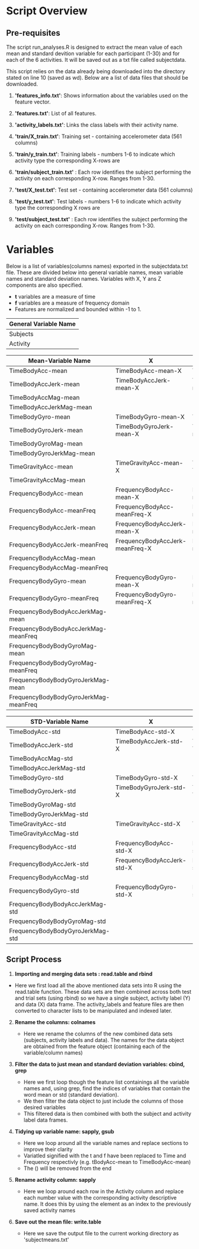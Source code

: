 

# Script Overview


## Pre-requisites
The script run_analyses.R is designed to extract the mean value of each mean and standard devition variable for each participant (1-30) and for each of the 6 activities. It will be saved out as a txt file called subjectdata.

This script relies on the data already being downloaded into the directory stated on line 10 (saved as wd).
Below are a list of data files that should be downloaded.



1. **'features_info.txt'**: Shows information about the variables used on the feature vector.

2. **'features.txt'**: List of all features.

3. **'activity_labels.txt'**: Links the class labels with their activity name.

4. **'train/X_train.txt'**: Training set - containing accelerometer data (561 columns)

5. **'train/y_train.txt'**: Training labels - numbers 1-6 to indicate which activity type the corresponding X-rows are

6. **'train/subject_train.txt'** : Each row identifies the subject performing the activity on each corresponding X-row. Ranges from 1-30. 

7. **'test/X_test.txt'**: Test set - containing accelerometer data (561 columns)

8. **'test/y_test.txt'**: Test labels - numbers 1-6 to indicate which activity type the corresponding X rows are

9.  **'test/subject_test.txt'** : Each row identifies the subject performing the activity on each corresponding X-row. Ranges from 1-30.  


# Variables

Below is a list of variables(columns names) exported in the subjectdata.txt file. These are divided below into general variable names, mean variable names and standard deviation names. Variables with X, Y ans Z components are also specified.

- **t** variables are a measure of time
- **f** variables are a measure of frequency domain
- Features are normalized and bounded within -1 to 1.

General Variable Name |
 --------------------- |
Subjects |
Activity |


Mean-Variable Name       | X                 |   Y                |  Z          
------------        | ----------------- | ----------------   | ------       
TimeBodyAcc-mean       |TimeBodyAcc-mean-X    |  TimeBodyAcc-mean-Y    |   TimeBodyAcc-mean-Z               
TimeBodyAccJerk-mean   | TimeBodyAccJerk-mean-X|TimeBodyAccJerk-mean-Y |   TimeBodyAccJerk-mean-Z
TimeBodyAccMag-mean     | ||          
TimeBodyAccJerkMag-mean| ||        
TimeBodyGyro-mean      | TimeBodyGyro-mean-X  |   TimeBodyGyro-mean-Y  |   TimeBodyGyro-mean-Z              
TimeBodyGyroJerk-mean  | TimeBodyGyroJerk-mean-X  | TimeBodyGyroJerk-mean-Y |  TimeBodyGyroJerk-mean-Z              
TimeBodyGyroMag-mean | ||          
TimeBodyGyroJerkMag-mean | ||    
TimeGravityAcc-mean    |TimeGravityAcc-mean-X |  TimeGravityAcc-mean-Y |   TimeGravityAcc-mean-Z
TimeGravityAccMag-mean | ||        
FrequencyBodyAcc-mean       | FrequencyBodyAcc-mean-X    |FrequencyBodyAcc-mean-Y       |FrequencyBodyAcc-mean-Z               
FrequencyBodyAcc-meanFreq   | FrequencyBodyAcc-meanFreq-X |   FrequencyBodyAcc-meanFreq-Y |  FrequencyBodyAcc-meanFreq-Z           
FrequencyBodyAccJerk-mean   | FrequencyBodyAccJerk-mean-X |   FrequencyBodyAccJerk-mean-Y |  FrequencyBodyAccJerk-mean-Z           
FrequencyBodyAccJerk-meanFreq | FrequencyBodyAccJerk-meanFreq-X|  FrequencyBodyAccJerk-meanFreq-Y |  FrequencyBodyAccJerk-meanFreq-Z 
FrequencyBodyAccMag-mean  | ||               
FrequencyBodyAccMag-meanFreq  | ||         
FrequencyBodyGyro-mean     | FrequencyBodyGyro-mean-X  |   FrequencyBodyGyro-mean-Y|     FrequencyBodyGyro-mean-Z              
FrequencyBodyGyro-meanFreq |     FrequencyBodyGyro-meanFreq-X | FrequencyBodyGyro-meanFreq-Y  | FrequencyBodyGyro-meanFreq-Z               
FrequencyBodyBodyAccJerkMag-mean | ||        
FrequencyBodyBodyAccJerkMag-meanFreq | ||    
FrequencyBodyBodyGyroMag-mean | ||          
FrequencyBodyBodyGyroMag-meanFreq | ||       
FrequencyBodyBodyGyroJerkMag-mean | ||      
FrequencyBodyBodyGyroJerkMag-meanFreq | ||  
     




STD-Variable Name       | X                 |   Y                |  Z          
------------        | ----------------- | ----------------   | ------  
TimeBodyAcc-std  | TimeBodyAcc-std-X  |  TimeBodyAcc-std-Y  |  TimeBodyAcc-std-Z               
TimeBodyAccJerk-std  | TimeBodyAccJerk-std-X  |    TimeBodyAccJerk-std-Y  |  TimeBodyAccJerk-std-Z  | 
TimeBodyAccMag-std | ||    
TimeBodyAccJerkMag-std | ||  
TimeBodyGyro-std|  TimeBodyGyro-std-X  |  TimeBodyGyro-std-Y  |  TimeBodyGyro-std-Z  |              
TimeBodyGyroJerk-std  | TimeBodyGyroJerk-std-X  |    TimeBodyGyroJerk-std-Y  |  TimeBodyGyroJerk-std-Z  |          
TimeBodyGyroMag-std | ||    
TimeBodyGyroJerkMag-std | || 
TimeGravityAcc-std  | TimeGravityAcc-std-X  | TimeGravityAcc-std-Y   |   TimeGravityAcc-std-Z            
TimeGravityAccMag-std | ||   
FrequencyBodyAcc-std  | FrequencyBodyAcc-std-X   | FrequencyBodyAcc-std-Y  | FrequencyBodyAcc-std-Z                
FrequencyBodyAccJerk-std  | FrequencyBodyAccJerk-std-X  |  FrequencyBodyAccJerk-std-Y  |  FrequencyBodyAccJerk-std-Z  | 
FrequencyBodyAccMag-std  | ||                 
FrequencyBodyGyro-std  |  FrequencyBodyGyro-std-X   |   FrequencyBodyGyro-std-Y |  FrequencyBodyGyro-std-Z               
FrequencyBodyBodyAccJerkMag-std   | ||         
FrequencyBodyBodyGyroMag-std   | ||            
FrequencyBodyBodyGyroJerkMag-std  | ||  
 


## Script Process

1.  **Importing and merging data sets :  read.table and rbind**
   * Here we first load all the above mentioned data sets into R using the read.table function. These data sets are then combined across both test and trial sets (using rbind) so we have a single subject, activity label (Y) and data (X) data frame. The activity_labels and feature files are then converted to character lists to be manipulated and indexed later.
   
2. **Rename the columns: colnames**
   * Here we rename the columns of the new combined data sets (subjects, activity labels and data). The names for the data object are obtained from the feature object (containing each of the variable/column names)
   
3. **Filter the data to just mean and standard deviation variables: cbind, grep**
   * Here we first loop though the feature list containings all the variable names and, using grep, find the indices of variables that contain the word mean or std (standard deviation).
   * We then filter the data object to just include the columns of those desired variables
   * This filtered data is then combined with both the subject and activity label data frames.

4. **Tidying up variable name: sapply, gsub**
   * Here we loop around all the variable names and replace sections to improve their clarity
   * Variatled signified with the t and f have been replaced to Time and Frequency respectivly (e.g. tBodyAcc-mean to TimeBodyAcc-mean)
   * The () will be removed from the end


5. **Rename activity column: sapply**
   * Here we loop around each row in the Activity column and replace each number value with the corresponding activity descriptive name. It does this by using the element as an index to the previously saved activity names
 
6. **Save out the mean file: write.table**
   * Here we save the output file to the current working directory as 'subjectmeans.txt'




